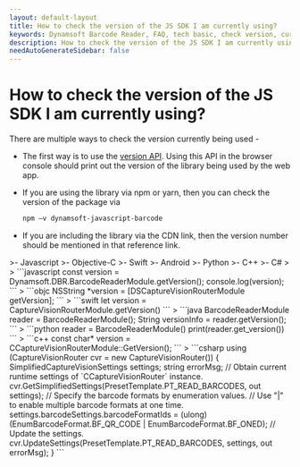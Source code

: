 ```yaml
---
layout: default-layout
title: How to check the version of the JS SDK I am currently using?
keywords: Dynamsoft Barcode Reader, FAQ, tech basic, check version, current version
description: How to check the version of the JS SDK I am currently using?
needAutoGenerateSidebar: false
---
```


# How to check the version of the JS SDK I am currently using?

There are multiple ways to check the version currently being used -

- The first way is to use the [version API](https://www.dynamsoft.com/barcode-reader/programming/javascript/api-reference/InitializationControl.html?ver=latest#version). Using this API in the browser console should print out the version of the library being used by the web app.
- If you are using the library via npm or yarn, then you can check the version of the package via

    ```bash
    npm –v dynamsoft-javascript-barcode
    ```

- If you are including the library via the CDN link, then the version number should be mentioned in that reference link.

<div class="sample-code-prefix template2"></div>
   >- Javascript
   >- Objective-C
   >- Swift
   >- Android
   >- Python
   >- C++
   >- C#
   >
>
```javascript
const version = Dynamsoft.DBR.BarcodeReaderModule.getVersion();
console.log(version);
```
>
```objc
NSString *version = [DSCaptureVisionRouterModule getVersion];
```
>
```swift
let version = CaptureVisionRouterModule.getVersion()
```
>
```java
BarcodeReaderModule reader = BarcodeReaderModule();
String versionInfo = reader.getVersion();
```
>
```python
reader = BarcodeReaderModule()
print(reader.get_version())
```
>
```c++
const char* version = CCaptureVisionRouterModule::GetVersion();
```
>
```csharp
using (CaptureVisionRouter cvr = new CaptureVisionRouter())
{
   SimplifiedCaptureVisionSettings settings;
   string errorMsg;
   // Obtain current runtime settings of `CCaptureVisionRouter` instance.
   cvr.GetSimplifiedSettings(PresetTemplate.PT_READ_BARCODES, out settings);
   // Specify the barcode formats by enumeration values.
   // Use "|" to enable multiple barcode formats at one time.
   settings.barcodeSettings.barcodeFormatIds = (ulong)(EnumBarcodeFormat.BF_QR_CODE | EnumBarcodeFormat.BF_ONED);
   // Update the settings.
   cvr.UpdateSettings(PresetTemplate.PT_READ_BARCODES, settings, out errorMsg);  
}
```
